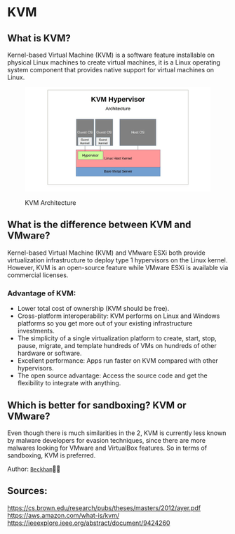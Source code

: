 # KVM

## What is KVM?

Kernel-based Virtual Machine (KVM) is a software feature installable on physical Linux machines to create virtual machines, it is a Linux operating system component that provides native support for virtual machines on Linux.

<figure><img src=".gitbook/assets/Pasted image 20240606012010.png" alt=""><figcaption><p>KVM Architecture</p></figcaption></figure>

## What is the difference between KVM and VMware?

Kernel-based Virtual Machine (KVM) and VMware ESXi both provide virtualization infrastructure to deploy type 1 hypervisors on the Linux kernel. However, KVM is an open-source feature while VMware ESXi is available via commercial licenses.

### Advantage of KVM:

* Lower total cost of ownership (KVM should be free).
* Cross-platform interoperability: KVM performs on Linux and Windows platforms so you get more out of your existing infrastructure investments.
* The simplicity of a single virtualization platform to create, start, stop, pause, migrate, and template hundreds of VMs on hundreds of other hardware or software.
* Excellent performance: Apps run faster on KVM compared with other hypervisors.
* The open source advantage: Access the source code and get the flexibility to integrate with anything.

## Which is better for sandboxing? KVM or VMware?

Even though there is much similarities in the 2, KVM is currently less known by malware developers for evasion techniques, since there are more malwares looking for VMware and VirtualBox features. So in terms of sandboxing, KVM is preferred.

Author: [`Beckham`](https://github.com/Ninjarku)🐱‍👤

## Sources:&#x20;

https://cs.brown.edu/research/pubs/theses/masters/2012/ayer.pdf https://aws.amazon.com/what-is/kvm/ https://ieeexplore.ieee.org/abstract/document/9424260
